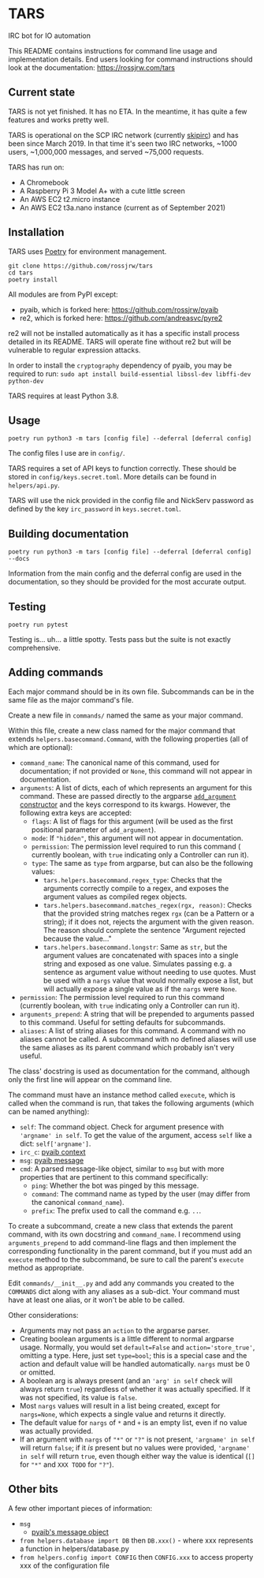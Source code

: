 # TARS

IRC bot for IO automation

This README contains instructions for command line usage and implementation
details. End users looking for command instructions should look at the
documentation: https://rossjrw.com/tars

## Current state

TARS is not yet finished. It has no ETA. In the meantime, it has quite a
few features and works pretty well.

TARS is operational on the SCP IRC network (currently
[skipirc](http://05command.wikidot.com/skipirc:home)) and has been since
March 2019. In that time it's seen two IRC networks, ~1000 users,
~1,000,000 messages, and served ~75,000 requests.

TARS has run on:

* A Chromebook
* A Raspberry Pi 3 Model A+ with a cute little screen
* An AWS EC2 t2.micro instance
* An AWS EC2 t3a.nano instance (current as of September 2021)

## Installation

TARS uses [Poetry](https://github.com/python-poetry/poetry) for environment
management.

```shell
git clone https://github.com/rossjrw/tars
cd tars
poetry install
```

All modules are from PyPI except:

- pyaib, which is forked here: https://github.com/rossjrw/pyaib
- re2, which is forked here: https://github.com/andreasvc/pyre2

re2 will not be installed automatically as it has a specific install process
detailed in its README. TARS will operate fine without re2 but will be
vulnerable to regular expression attacks.

In order to install the `cryptography` dependency of pyaib, you may be required
to run:
`sudo apt install build-essential libssl-dev libffi-dev python-dev`

TARS requires at least Python 3.8.

## Usage

```shell
poetry run python3 -m tars [config file] --deferral [deferral config]
```

The config files I use are in `config/`.

TARS requires a set of API keys to function correctly. These should be stored
in `config/keys.secret.toml`. More details can be found in `helpers/api.py`.

TARS will use the nick provided in the config file and NickServ password as
defined by the key `irc_password` in `keys.secret.toml`.

## Building documentation

```shell
poetry run python3 -m tars [config file] --deferral [deferral config] --docs
```

Information from the main config and the deferral config are used in the
documentation, so they should be provided for the most accurate output.

## Testing

```shell
poetry run pytest
```

Testing is... uh... a little spotty. Tests pass but the suite is not exactly
comprehensive.

## Adding commands

Each major command should be in its own file. Subcommands can be in the same
file as the major command's file.

Create a new file in `commands/` named the same as your major command.

Within this file, create a new class named for the major command that extends
`helpers.basecommand.Command`, with the following properties (all of which are
optional):

* `command_name`: The canonical name of this command, used for documentation;
  if not provided or `None`, this command will not appear in documentation.
* `arguments`: A list of dicts, each of which represents an argument for this
  command. These are passed directly to the argparse [`add_argument`
  constructor](https://docs.python.org/3/library/argparse.html#the-add-argument-method)
  and the keys correspond to its kwargs. However, the following extra keys are
  accepted:
    * `flags`: A list of flags for this argument (will be used as the first
      positional parameter of `add_argument`).
    * `mode`: If `"hidden"`, this argument will not appear in documentation.
    * `permission`: The permission level required to run this command (
      currently boolean, with `true` indicating only a Controller can run it).
    * `type`: The same as `type` from argparse, but can also be the following
      values:
        * `tars.helpers.basecommand.regex_type`: Checks that the arguments
          correctly compile to a regex, and exposes the argument values as
          compiled regex objects.
        * `tars.helpers.basecommand.matches_regex(rgx, reason)`: Checks that
          the provided string matches regex `rgx` (can be a Pattern or a
          string); if it does not, rejects the argument with the given reason.
          The reason should complete the sentence "Argument rejected because
          the value..."
        * `tars.helpers.basecommand.longstr`: Same as `str`, but the argument
          values are concatenated with spaces into a single string and exposed
          as one value. Simulates passing e.g. a sentence as argument value
          without needing to use quotes. Must be used with a `nargs` value that
          would normally expose a list, but will actually expose a single value
          as if the
          `nargs` were `None`.
* `permission`: The permission level required to run this command (currently
  boolean, with `true` indicating only a Controller can run it).
* `arguments_prepend`: A string that will be prepended to arguments passed to
  this command. Useful for setting defaults for subcommands.
* `aliases`: A list of string aliases for this command. A command with no
  aliases cannot be called. A subcommand with no defined aliases will use the
  same aliases as its parent command which probably isn't very useful.

The class' docstring is used as documentation for the command, although only
the first line will appear on the command line.

The command must have an instance method called `execute`, which is called when
the command is run, that takes the following arguments (which can be named
anything):

* `self`: The command object. Check for argument presence
  with `'argname' in self`. To get the value of the argument, access `self`
  like a dict:
  `self['argname']`.
* `irc_c`: [pyaib context](https://github.com/facebook/pyaib/wiki/Plugin-Writing#context-object)
* `msg`: [pyaib message](https://github.com/facebook/pyaib/wiki/Plugin-Writing#message-object)
* `cmd`: A parsed message-like object, similar to `msg` but with more
  properties that are pertinent to this command specifically:
    * `ping`: Whether the bot was pinged by this message.
    * `command`: The command name as typed by the user (may differ from the
      canonical `command_name`).
    * `prefix`: The prefix used to call the command e.g. `..`.

To create a subcommand, create a new class that extends the parent command,
with its own docstring and `command_name`. I recommend using
`arguments_prepend` to add command-line flags and then implement the
corresponding functionality in the parent command, but if you must add
an `execute` method to the subcommand, be sure to call the parent's `execute`
method as appropriate.

Edit `commands/__init__.py` and add any commands you created to the `COMMANDS`
dict along with any aliases as a sub-dict. Your command must have at least one
alias, or it won't be able to be called.

Other considerations:

* Arguments may not pass an `action` to the argparse parser.
* Creating boolean arguments is a little different to normal argparse usage.
  Normally, you would set `default=False` and `action='store_true'`, omitting a
  type. Here, just set `type=bool`; this is a special case and the action and
  default value will be handled automatically. `nargs` must be 0 or omitted.
* A boolean arg is always present (and an `'arg' in self` check will always
  return `true`) regardless of whether it was actually specified. If it was not
  specified, its value is `false`.
* Most `nargs` values will result in a list being created, except for
  `nargs=None`, which expects a single value and returns it directly.
* The default value for `nargs` of `*` and `+` is an empty list, even if no
  value was actually provided.
* If an argument with `nargs` of `"*"` or `"?"` is not
  present, `'argname' in self` will return `false`; if it _is_ present but no
  values were provided,
  `'argname' in self` will return `true`, even though either way the value is
  identical (`[]` for `"*"` and `XXX TODO` for `"?"`).

## Other bits

A few other important pieces of information:

* `msg`
  - [pyaib's message object](https://github.com/facebook/pyaib/wiki/Plugin-Writing#message-object)
* `from helpers.database import DB` then `DB.xxx()` - where xxx represents a
  function in helpers/database.py
* `from helpers.config import CONFIG` then `CONFIG.xxx` to access property xxx
  of the configuration file
